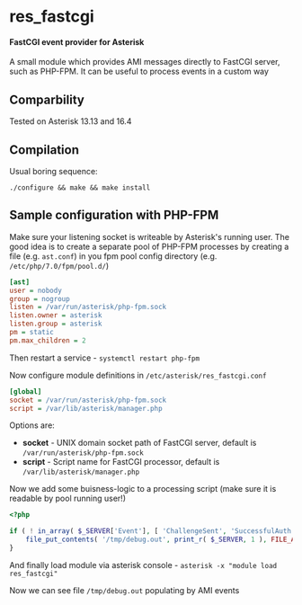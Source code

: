 # res_fastcgi

#### FastCGI event provider for Asterisk

A small module which provides AMI messages directly to FastCGI server, such as PHP-FPM. It can be useful to process events in a custom way

## Comparbility

Tested on Asterisk 13.13 and 16.4

## Compilation

Usual boring sequence:

`./configure && make && make install`


## Sample configuration with PHP-FPM

Make sure your listening socket is writeable by Asterisk's running user. The good idea is to create a separate pool of PHP-FPM processes by creating a file (e.g. `ast.conf`) in you fpm pool config directory (e.g. `/etc/php/7.0/fpm/pool.d/`)
```ini
[ast]
user = nobody
group = nogroup
listen = /var/run/asterisk/php-fpm.sock
listen.owner = asterisk
listen.group = asterisk
pm = static
pm.max_children = 2
```

Then restart a service - `systemctl restart php-fpm`

Now configure module definitions in `/etc/asterisk/res_fastcgi.conf`
```ini
[global]
socket = /var/run/asterisk/php-fpm.sock
script = /var/lib/asterisk/manager.php
```

Options are:
- **socket** - UNIX domain socket path of FastCGI server, default is `/var/run/asterisk/php-fpm.sock`
- **script** - Script name for FastCGI processor, default is `/var/lib/asterisk/manager.php`


Now we add some buisness-logic to a processing script (make sure it is readable by pool running user!)
```php
<?php

if ( ! in_array( $_SERVER['Event'], [ 'ChallengeSent', 'SuccessfulAuth', 'RTCPSent', 'RTCPReceived' ] ) ) {
	file_put_contents( '/tmp/debug.out', print_r( $_SERVER, 1 ), FILE_APPEND );
}
```

And finally load module via asterisk console - `asterisk -x "module load res_fastcgi"`

Now we can see file `/tmp/debug.out` populating by AMI events


